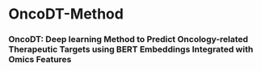 # OncoDT-Method
### OncoDT: Deep learning Method to Predict Oncology-related Therapeutic Targets using BERT Embeddings Integrated with Omics Features
